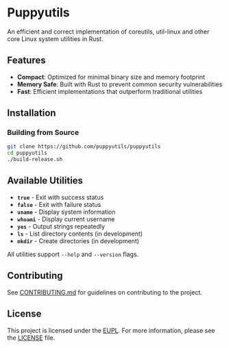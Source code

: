 # Puppyutils

An efficient and correct implementation of coreutils, util-linux and other core
Linux system utilities in Rust.

## Features

- **Compact**: Optimized for minimal binary size and memory footprint
- **Memory Safe**: Built with Rust to prevent common security vulnerabilities
- **Fast**: Efficient implementations that outperform traditional utilities

<!-- - **Drop-in Replacement**: 99% compatible with existing scripts and workflows -->

## Installation

### Building from Source

```bash
git clone https://github.com/puppyutils/puppyutils
cd puppyutils
./build-release.sh
```

## Available Utilities

- **`true`** - Exit with success status
- **`false`** - Exit with failure status
- **`uname`** - Display system information
- **`whoami`** - Display current username
- **`yes`** - Output strings repeatedly
- **`ls`** - List directory contents (in development)
- **`mkdir`** - Create directories (in development)

All utilities support `--help` and `--version` flags.

## Contributing

See [CONTRIBUTING.md](CONTRIBUTING.md) for guidelines on contributing to the
project.

## License

This project is licensed under the [EUPL](https://eupl.eu/). For more
information, please see the [LICENSE](LICENSE) file.
